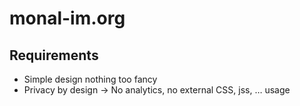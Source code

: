 # monal-im.org

## Requirements
 * Simple design nothing too fancy
 * Privacy by design → No analytics, no external CSS, jss, … usage

